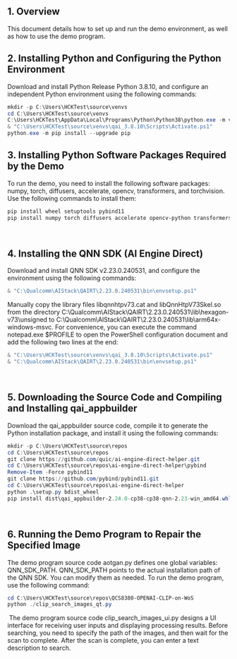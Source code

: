 ## 1. Overview
This document details how to set up and run the demo environment, as well as how to use the demo program.

## 2. Installing Python and Configuring the Python Environment
Download and install Python Release Python 3.8.10, and configure an independent Python environment using the following commands:
```powershell
mkdir -p C:\Users\HCKTest\source\venvs
cd C:\Users\HCKTest\source\venvs
C:\Users\HCKTest\AppData\Local\Programs\Python\Python38\python.exe -m venv qai_3.8.10
& "C:\Users\HCKTest\source\venvs\qai_3.8.10\Scripts\Activate.ps1"
python.exe -m pip install --upgrade pip
```

## 3. Installing Python Software Packages Required by the Demo
To run the demo, you need to install the following software packages: numpy, torch, diffusers, accelerate, opencv, transformers, and torchvision. Use the following commands to install them:
```powershell
pip install wheel setuptools pybind11
pip install numpy torch diffusers accelerate opencv-python transformers torchvision
```
​
## 4. Installing the QNN SDK (AI Engine Direct)
Download and install QNN SDK v2.23.0.240531, and configure the environment using the following commands:
```powershell
& "C:\Qualcomm\AIStack\QAIRT\2.23.0.240531\bin\envsetup.ps1"
```
Manually copy the library files libqnnhtpv73.cat and libQnnHtpV73Skel.so from the directory C:\Qualcomm\AIStack\QAIRT\2.23.0.240531\lib\hexagon-v73\unsigned to C:\Qualcomm\AIStack\QAIRT\2.23.0.240531\lib\arm64x-windows-msvc. For convenience, you can execute the command notepad.exe $PROFILE to open the PowerShell configuration document and add the following two lines at the end:
```powershell
& "C:\Users\HCKTest\source\venvs\qai_3.8.10\Scripts\Activate.ps1"
& "C:\Qualcomm\AIStack\QAIRT\2.23.0.240531\bin\envsetup.ps1"
```
​
## 5. Downloading the Source Code and Compiling and Installing qai_appbuilder
Download the qai_appbuilder source code, compile it to generate the Python installation package, and install it using the following commands:
```powershell
mkdir -p C:\Users\HCKTest\source\repos
cd C:\Users\HCKTest\source\repos
git clone https://github.com/quic/ai-engine-direct-helper.git
cd C:\Users\HCKTest\source\repos\ai-engine-direct-helper\pybind
Remove-Item -Force pybind11
git clone https://github.com/pybind/pybind11.git
cd C:\Users\HCKTest\source\repos\ai-engine-direct-helper
python .\setup.py bdist_wheel
pip install dist\qai_appbuilder-2.24.0-cp38-cp38-qnn-2.23-win_amd64.whl
```
​
## 6. Running the Demo Program to Repair the Specified Image
The demo program source code aotgan.py defines one global variables: QNN_SDK_PATH. QNN_SDK_PATH points to the actual installation path of the QNN SDK. You can modify them as needed. To run the demo program, use the following command:
```powershell
cd C:\Users\HCKTest\source\repos\QCS8380-OPENAI-CLIP-on-WoS
python ./clip_search_images_qt.py
```
​
The demo program source code clip_search_images_ui.py designs a UI interface for receiving user inputs and displaying processing results. Before searching, you need to specify the path of the images, and then wait for the scan to complete. After the scan is complete, you can enter a text description to search.